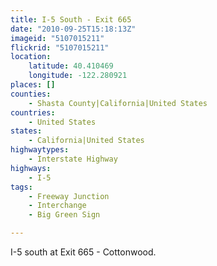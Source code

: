 ```yaml
---
title: I-5 South - Exit 665
date: "2010-09-25T15:18:13Z"
imageid: "5107015211"
flickrid: "5107015211"
location:
    latitude: 40.410469
    longitude: -122.280921
places: []
counties:
    - Shasta County|California|United States
countries:
    - United States
states:
    - California|United States
highwaytypes:
    - Interstate Highway
highways:
    - I-5
tags:
    - Freeway Junction
    - Interchange
    - Big Green Sign

---
```

I-5 south at Exit 665 - Cottonwood.